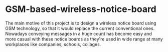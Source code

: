 # GSM-based-wireless-notice-board
The main motive of this project is to design a wireless notice board using GSM technology, so that it would replace the current conventional ones. Nowadays conveying messages in a huge count has become easy and more casual with these notice boards as they're used in wide range at many workplaces like companies, schools, collages.
